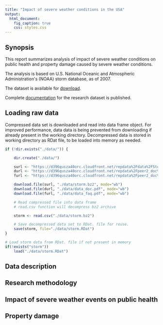 ```yaml
---
title: "Impact of severe weather conditions in the USA"
output:
  html_document:
    fig_caption: true
    css: styles.css
---
```


## Synopsis
This report summarizes analysis of impact of severe weather conditions on public
health and property damage caused by severe weather conditions.

The analysis is based on U.S. National Oceanic and Atmospheric Administration's (NOAA) storm database, as of 2007.

The dataset is available for [download](https://d396qusza40orc.cloudfront.net/repdata%2Fdata%2FStormData.csv.bz2). 

Complete [documentation](https://d396qusza40orc.cloudfront.net/repdata%2Fpeer2_doc%2Fpd01016005curr.pdf) for the research dataset is published.

## Loading raw data
Compressed data set is downloaded and read into data frame object. For improved performance, data data is being prevented from downloading if already present in the working directory. Decompressed data is stored in working directory as RDat file, to be loaded into memory as needed. 


```r
if (!dir.exists("./data/")) {

    dir.create("./data/")

    surl <- "https://d396qusza40orc.cloudfront.net/repdata%2Fdata%2FStormData.csv.bz2"
    durl <- "https://d396qusza40orc.cloudfront.net/repdata%2Fpeer2_doc%2Fpd01016005curr.pdf"
    furl <- "https://d396qusza40orc.cloudfront.net/repdata%2Fpeer2_doc%2FNCDC%20Storm%20Events-FAQ%20Page.pdf"

    download.file(surl, "./data/storm.bz2", mode="wb")
    download.file(durl, "./data/data_doc.pdf", mode="wb")
    download.file(furl, "./data/data_faq.pdf", mode="wb")

    # Read compressed file into data frame
    # read.csv function will decompress bz2 archive

    storm <- read.csv("./data/storm.bz2")

    # Save decompressed data set to RDat. file for reuse.
    save(storm, file="./data/storm.RDat")
}

# Load storm data from RDat. file if not present in memory
if(!exists("storm")) 
    load("./data/storm.RDat")
```
## Data description

## Research methodology


## Impact of severe weather events on public health 

## Property damage  
